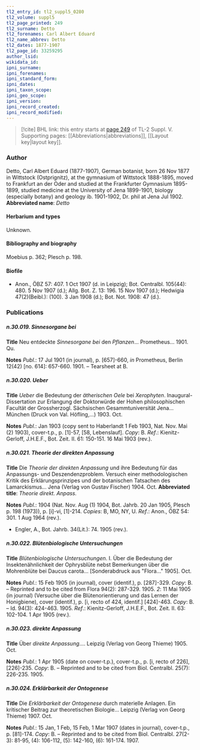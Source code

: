 ```yaml
---
tl2_entry_id: tl2_suppl5_0280
tl2_volume: suppl5
tl2_page_printed: 249
tl2_surname: Detto
tl2_forenames: Carl Albert Eduard
tl2_name_abbrev: Detto
tl2_dates: 1877-1907
tl2_page_id: 33259295
author_lsid: 
wikidata_id: 
ipni_surname: 
ipni_forenames: 
ipni_standard_form: 
ipni_dates: 
ipni_taxon_scope: 
ipni_geo_scope: 
ipni_version: 
ipni_record_created: 
ipni_record_modified:
---
```



> [!cite] BHL link: this entry starts at [page 249](https://www.biodiversitylibrary.org/page/33259295) of TL-2 Suppl. V.
> Supporting pages: [[Abbreviations|abbreviations]], [[Layout key|layout key]].

### Author

Detto, Carl Albert Eduard (1877-1907), German botanist, born 26 Nov 1877 in Wittstock (Ostprignitz), at the gymnasium of Wittstock 1888-1895, moved to Frankfurt an der Oder and studied at the Frankfurter Gymnasium 1895-1899, studied medicine at the University of Jena 1899-1901, biology (especially botany) and geology ib. 1901-1902, Dr. phil at Jena Jul 1902. 
**Abbreviated name**: *Detto*

#### Herbarium and types

Unknown.

#### Bibliography and biography

Moebius p. 362; Plesch p. 198.

#### Biofile

- Anon., ÖBZ 57: 407. 1 Oct 1907 (d. in Leipzig); Bot. Centralbl. 105(44): 480. 5 Nov 1907 (d.); Allg. Bot. Z. 13: 196. 15 Nov 1907 (d.); Hedwigia 47(2)(Beibl.): (100). 3 Jan 1908 (d.); Bot. Not. 1908: 47 (d.).

### Publications

##### n.30.019. Sinnesorgane bei

**Title**
Neu entdeckte *Sinnesorgane bei* den *Pflanzen*... Prometheus... 1901. Qu.

**Notes**
*Publ*.: 17 Jul 1901 (in journal), p. \[657\]-660, *in* Prometheus, Berlin 12(42) \[no. 614\]: 657-660. 1901. – Tearsheet at B.

##### n.30.020. Ueber

**Title**
*Ueber* die Bedeutung der *ätherischen Oele* bei *Xerophyten*. Inaugural-Dissertation zur Erlangung der Doktorwürde der Hohen philosophischen Facultät der Grossherzogl. Sächsischen Gesammtuniversität Jena... München (Druck von Val. Höfling,...) 1903. Oct.

**Notes**
*Publ*.: Jan 1903 (copy sent to Haberlandt 1 Feb 1903, Nat. Nov. Mai (2) 1903), cover-t.p., p. \[1\]-57, \[58, Lebenslauf\]. *Copy*: B.
*Ref*.: Kienitz-Gerloff, J.H.E.F., Bot. Zeit. II. 61: 150-151. 16 Mai 1903 (rev.).

##### n.30.021. Theorie der direkten Anpassung

**Title**
Die *Theorie der direkten Anpassung* und ihre Bedeutung für das Anpassungs- und Deszendenzproblem. Versuch einer methodologischen Kritik des Erklärungsprinzipes und der botanischen Tatsachen des Lamarckismus... Jena (Verlag von Gustav Fischer) 1904. Oct.
**Abbreviated title**: *Theorie direkt. Anpass.*

**Notes**
*Publ*.: 1904 (Nat. Nov. Aug (1) 1904, Bot. Jahrb. 20 Jan 1905, Plesch p. 198 (1973)), p. \[i\]-vi, \[1\]-214. *Copies*: B, MO, NY, U.
*Ref*.: Anon., ÖBZ 54: 301. 1 Aug 1964 (rev.).
- Engler, A., Bot. Jahrb. 34(Lit.): 74. 1905 (rev.).

##### n.30.022. Blütenbiologische Untersuchungen

**Title**
*Blütenbiologische Untersuchungen*. I. Über die Bedeutung der Insektenähnlichkeit der Ophrysblüte nebst Bemerkungen über die Mohrenblüte bei Daucus carota... \[Sonderabdruck aus "Flora..." 1905\]. Oct.

**Notes**
*Publ*.: 15 Feb 1905 (in journal), cover (identif.), p. \[287\]-329. *Copy*: B. – Reprinted and to be cited from Flora 94(2): 287-329. 1905.
*2*: 11 Mai 1905 (in journal) (Versuche über die Blütenorientierung und das Lernen der Honigbiene), cover (identif.), p. \[i, recto of 424, identif.\] \[424\]-463. *Copy*: B. – Id. 94(3): 424-463. 1905.
*Ref*.: Kienitz-Gerloff, J.H.E.F., Bot. Zeit. II. 63: 102-104. 1 Apr 1905 (rev.).

##### n.30.023. direkte Anpassung

**Title**
Über *direkte Anpassung*.... Leipzig (Verlag von Georg Thieme) 1905. Oct.

**Notes**
*Publ*.: 1 Apr 1905 (date on cover-t.p.), cover-t.p., p. \[i, recto of 226\], \[226\]-235. *Copy*: B. – Reprinted and to be cited from Biol. Centralbl. 25(7): 226-235. 1905.

##### n.30.024. Erklärbarkeit der Ontogenese

**Title**
Die *Erklärbarkeit der Ontogenese* durch materielle Anlagen. Ein kritischer Beitrag zur theoretischen Biologie... Leipzig (Verlag von Georg Thieme) 1907. Oct.

**Notes**
*Publ*.: 15 Jan, 1 Feb, 15 Feb, 1 Mar 1907 (dates in journal), cover-t.p., p. \[81\]-174. *Copy*: B. – Reprinted and to be cited from Biol. Centralbl. 27(2-3): 81-95, (4): 106-112, (5): 142-160, (6): 161-174. 1907.

